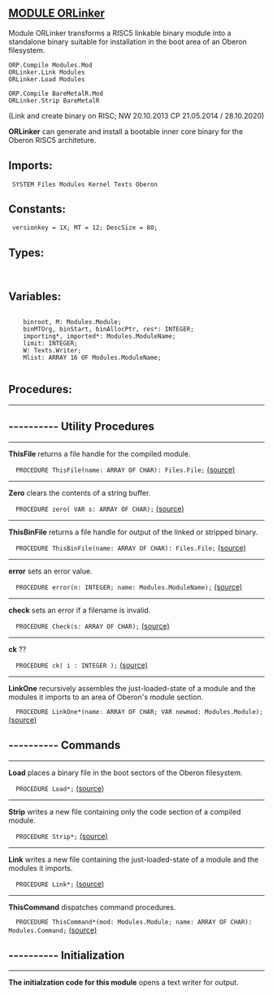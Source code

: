 
## [MODULE ORLinker](https://github.com/io-core/Build/blob/main/ORLinker.Mod)
Module ORLinker transforms a RISC5 linkable binary module into a standalone binary suitable for installation in the boot area of an Oberon filesystem.

```
ORP.Compile Modules.Mod
ORLinker.Link Modules
ORLinker.Load Modules

ORP.Compile BareMetalR.Mod
ORLinker.Strip BareMetalR
``` 

    
(Link and create binary on RISC; NW 20.10.2013 CP 21.05.2014 / 28.10.2020)
    
**ORLinker** can generate and install a bootable inner core binary for the Oberon RISC5 architeture.
  

  ## Imports:
` SYSTEM Files Modules Kernel Texts Oberon`

## Constants:
```
 versionkey = 1X; MT = 12; DescSize = 80;

```
## Types:
```


```
## Variables:
```
 
    binroot, M: Modules.Module;
    binMTOrg, binStart, binAllocPtr, res*: INTEGER;
    importing*, imported*: Modules.ModuleName;
    limit: INTEGER;
    W: Texts.Writer;
    Mlist: ARRAY 16 OF Modules.ModuleName;
 

```
## Procedures:
---
## ---------- Utility Procedures
---
**ThisFile** returns a file handle for the compiled module.

`  PROCEDURE ThisFile(name: ARRAY OF CHAR): Files.File;` [(source)](https://github.com/io-orig/System/blob/main/ORLinker.Mod#L47)

---
**Zero** clears the contents of a string buffer.

`  PROCEDURE zero( VAR s: ARRAY OF CHAR);` [(source)](https://github.com/io-orig/System/blob/main/ORLinker.Mod#L60)

---
**ThisBinFile** returns a file handle for output of the linked or stripped binary.

`  PROCEDURE ThisBinFile(name: ARRAY OF CHAR): Files.File;` [(source)](https://github.com/io-orig/System/blob/main/ORLinker.Mod#L71)

---
**error** sets an error value.

`  PROCEDURE error(n: INTEGER; name: Modules.ModuleName);` [(source)](https://github.com/io-orig/System/blob/main/ORLinker.Mod#L85)

---
**check** sets an error if a filename is invalid.

`  PROCEDURE Check(s: ARRAY OF CHAR);` [(source)](https://github.com/io-orig/System/blob/main/ORLinker.Mod#L93)

---
**ck** ??

`  PROCEDURE ck( i : INTEGER );` [(source)](https://github.com/io-orig/System/blob/main/ORLinker.Mod#L108)

---
**LinkOne** recursively assembles the just-loaded-state of a module and the modules it imports to an area of Oberon's module section.

`  PROCEDURE LinkOne*(name: ARRAY OF CHAR; VAR newmod: Modules.Module);` [(source)](https://github.com/io-orig/System/blob/main/ORLinker.Mod#L127)

## ---------- Commands
---
**Load** places a binary file in the boot sectors of the Oberon filesystem.

`  PROCEDURE Load*;` [(source)](https://github.com/io-orig/System/blob/main/ORLinker.Mod#L291)

---
**Strip** writes a new file containing only the code section of a compiled module.

`  PROCEDURE Strip*;` [(source)](https://github.com/io-orig/System/blob/main/ORLinker.Mod#L299)

---
**Link** writes a new file containing the just-loaded-state of a module and the modules it imports.

`  PROCEDURE Link*;` [(source)](https://github.com/io-orig/System/blob/main/ORLinker.Mod#L355)

---
**ThisCommand** dispatches command procedures.

`  PROCEDURE ThisCommand*(mod: Modules.Module; name: ARRAY OF CHAR): Modules.Command;` [(source)](https://github.com/io-orig/System/blob/main/ORLinker.Mod#L424)

## ---------- Initialization
---
**The initialzation code for this module** opens a text writer for output.

